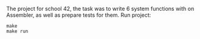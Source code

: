 The project for school 42, the task was to write 6 system functions with on Assembler, as well as prepare tests for them.
Run project:
```
make
make run
```
